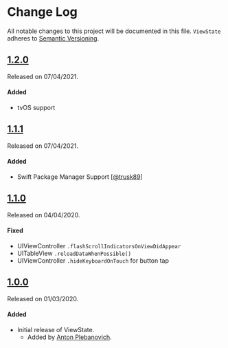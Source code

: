 # Change Log
All notable changes to this project will be documented in this file.
`ViewState` adheres to [Semantic Versioning](http://semver.org/).

## [1.2.0](https://github.com/APUtils/ViewState/releases/tag/1.2.0)
Released on 07/04/2021.

#### Added
- tvOS support


## [1.1.1](https://github.com/APUtils/ViewState/releases/tag/1.1.1)
Released on 07/04/2021.

#### Added
- Swift Package Manager Support [[@trusk89](https://github.com/trusk89)]


## [1.1.0](https://github.com/APUtils/ViewState/releases/tag/1.1.0)
Released on 04/04/2020.

#### Fixed
- UIViewController `.flashScrollIndicatorsOnViewDidAppear`
- UITableView `.reloadDataWhenPossible()`
- UIViewController `.hideKeyboardOnTouch` for button tap


## [1.0.0](https://github.com/APUtils/ViewState/releases/tag/1.0.0)
Released on 01/03/2020.

#### Added
- Initial release of ViewState.
  - Added by [Anton Plebanovich](https://github.com/anton-plebanovich).
